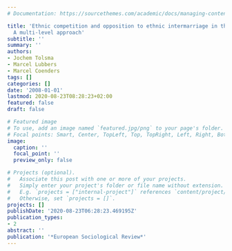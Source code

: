 ```yaml
---
# Documentation: https://sourcethemes.com/academic/docs/managing-content/

title: 'Ethnic competition and opposition to ethnic intermarriage in the Netherlands:
  A multi-level approach'
subtitle: ''
summary: ''
authors:
- Jochem Tolsma
- Marcel Lubbers
- Marcel Coenders
tags: []
categories: []
date: '2008-01-01'
lastmod: 2020-08-23T08:28:23+02:00
featured: false
draft: false

# Featured image
# To use, add an image named `featured.jpg/png` to your page's folder.
# Focal points: Smart, Center, TopLeft, Top, TopRight, Left, Right, BottomLeft, Bottom, BottomRight.
image:
  caption: ''
  focal_point: ''
  preview_only: false

# Projects (optional).
#   Associate this post with one or more of your projects.
#   Simply enter your project's folder or file name without extension.
#   E.g. `projects = ["internal-project"]` references `content/project/deep-learning/index.md`.
#   Otherwise, set `projects = []`.
projects: []
publishDate: '2020-08-23T06:28:23.469195Z'
publication_types:
- 2
abstract: ''
publication: '*European Sociological Review*'
---
```

